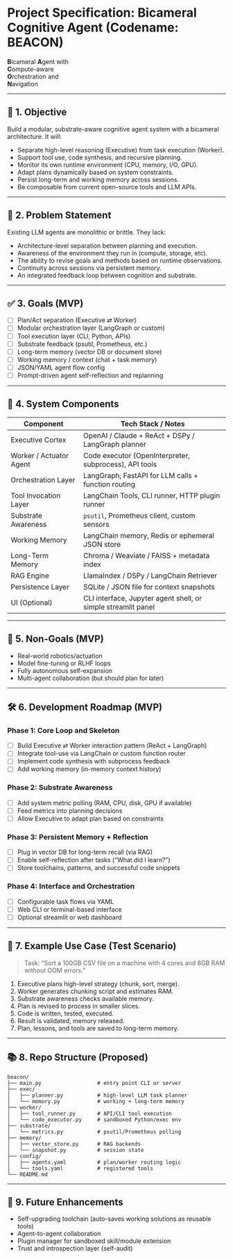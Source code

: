 # Project Specification: Bicameral Cognitive Agent (Codename: BEACON)

**B**icameral
**A**gent with  
**C**ompute-aware  
**O**rchestration and  
**N**avigation

---

## 📌 1. Objective

Build a modular, substrate-aware cognitive agent system with a bicameral architecture. It will:
- Separate high-level reasoning (Executive) from task execution (Worker).
- Support tool use, code synthesis, and recursive planning.
- Monitor its own runtime environment (CPU, memory, I/O, GPU).
- Adapt plans dynamically based on system constraints.
- Persist long-term and working memory across sessions.
- Be composable from current open-source tools and LLM APIs.

---

## 📍 2. Problem Statement

Existing LLM agents are monolithic or brittle. They lack:
- Architecture-level separation between planning and execution.
- Awareness of the environment they run in (compute, storage, etc).
- The ability to revise goals and methods based on runtime observations.
- Continuity across sessions via persistent memory.
- An integrated feedback loop between cognition and substrate.

---

## ✅ 3. Goals (MVP)

- [ ] Plan/Act separation (Executive ⇄ Worker)
- [ ] Modular orchestration layer (LangGraph or custom)
- [ ] Tool execution layer (CLI, Python, APIs)
- [ ] Substrate feedback (psutil, Prometheus, etc.)
- [ ] Long-term memory (vector DB or document store)
- [ ] Working memory / context (chat + task memory)
- [ ] JSON/YAML agent flow config
- [ ] Prompt-driven agent self-reflection and replanning

---

## 🧱 4. System Components

| Component                | Tech Stack / Notes                                               |
|--------------------------|------------------------------------------------------------------|
| Executive Cortex         | OpenAI / Claude + ReAct + DSPy / LangGraph planner              |
| Worker / Actuator Agent  | Code executor (OpenInterpreter, subprocess), API tools          |
| Orchestration Layer      | LangGraph, FastAPI for LLM calls + function routing             |
| Tool Invocation Layer    | LangChain Tools, CLI runner, HTTP plugin runner                 |
| Substrate Awareness      | `psutil`, Prometheus client, custom sensors                     |
| Working Memory           | LangChain memory, Redis or ephemeral JSON store                 |
| Long-Term Memory         | Chroma / Weaviate / FAISS + metadata index                      |
| RAG Engine               | LlamaIndex / DSPy / LangChain Retriever                         |
| Persistence Layer        | SQLite / JSON file for context snapshots                        |
| UI (Optional)            | CLI interface, Jupyter agent shell, or simple streamlit panel   |

---

## 🚧 5. Non-Goals (MVP)

- Real-world robotics/actuation
- Model fine-tuning or RLHF loops
- Fully autonomous self-expansion
- Multi-agent collaboration (but should plan for later)

---

## 🛠 6. Development Roadmap (MVP)

### Phase 1: Core Loop and Skeleton
- [ ] Build Executive ⇄ Worker interaction pattern (ReAct + LangGraph)
- [ ] Integrate tool-use via LangChain or custom function router
- [ ] Implement code synthesis with subprocess feedback
- [ ] Add working memory (in-memory context history)

### Phase 2: Substrate Awareness
- [ ] Add system metric polling (RAM, CPU, disk, GPU if available)
- [ ] Feed metrics into planning decisions
- [ ] Allow Executive to adapt plan based on constraints

### Phase 3: Persistent Memory + Reflection
- [ ] Plug in vector DB for long-term recall (via RAG)
- [ ] Enable self-reflection after tasks (“What did I learn?”)
- [ ] Store toolchains, patterns, and successful code snippets

### Phase 4: Interface and Orchestration
- [ ] Configurable task flows via YAML
- [ ] Web CLI or terminal-based interface
- [ ] Optional streamlit or web dashboard

---

## 📄 7. Example Use Case (Test Scenario)

> Task: “Sort a 100GB CSV file on a machine with 4 cores and 8GB RAM without OOM errors.”

1. Executive plans high-level strategy (chunk, sort, merge).
2. Worker generates chunking script and estimates RAM.
3. Substrate awareness checks available memory.
4. Plan is revised to process in smaller slices.
5. Code is written, tested, executed.
6. Result is validated, memory released.
7. Plan, lessons, and tools are saved to long-term memory.

---

## 📚 8. Repo Structure (Proposed)

```
beacon/
├── main.py                  # entry point CLI or server
├── exec/
│   ├── planner.py           # high-level LLM task planner
│   └── memory.py            # working + long-term memory
├── worker/
│   ├── tool_runner.py       # API/CLI tool execution
│   └── code_executor.py     # sandboxed Python/exec env
├── substrate/
│   └── metrics.py           # psutil/Prometheus polling
├── memory/
│   ├── vector_store.py      # RAG backends
│   └── snapshot.py          # session state
├── config/
│   ├── agents.yaml          # plan/worker routing logic
│   └── tools.yaml           # registered tools
└── README.md
```

---

## 🔮 9. Future Enhancements

- Self-upgrading toolchain (auto-saves working solutions as reusable tools)
- Agent-to-agent collaboration
- Plugin manager for sandboxed skill/module extension
- Trust and introspection layer (self-audit)

